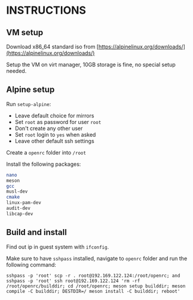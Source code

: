 # INSTRUCTIONS

## VM setup

Download x86_64 standard iso from [https://alpinelinux.org/downloads/](https://alpinelinux.org/downloads/)

Setup the VM on virt manager, 10GB storage is fine, no special setup needed.

## Alpine setup

Run `setup-alpine`:

- Leave default choice for mirrors
- Set `root` as password for user `root`
- Don't create any other user
- Set `root` login to `yes` when asked
- Leave other default ssh settings

Create a `openrc` folder into `/root`

Install the following packages:

```bash
nano
meson
gcc
musl-dev
cmake
linux-pam-dev
audit-dev
libcap-dev
```

## Build and install

Find out ip in guest system with `ifconfig`.

Make sure to have `sshpass` installed, navigate to `openrc` folder and run the following command:

```fish
sshpass -p 'root' scp -r . root@192.169.122.124:/root/openrc; and sshpass -p 'root' ssh root@192.169.122.124 'rm -rf /root/openrc/builddir; cd /root/openrc; meson setup builddir; meson compile -C builddir; DESTDIR=/ meson install -C builddir; reboot'
```
